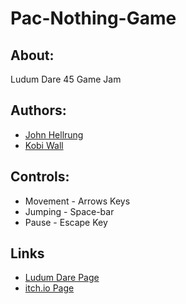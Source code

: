 # Pac-Nothing-Game

## About:

Ludum Dare 45 Game Jam

## Authors:

- [John Hellrung](https://github.com/Hellrungj) 
- [Kobi Wall](https://github.com/kobiwall)

## Controls: 

- Movement - Arrows Keys
- Jumping - Space-bar
- Pause - Escape Key

## Links 
- [Ludum Dare Page](https://ldjam.com/events/ludum-dare/45/pacnothing-game)
- [itch.io Page](https://hellrungj.itch.io/pac-nothing)
